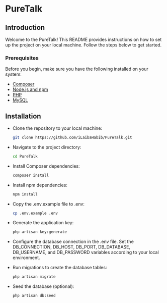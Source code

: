 # PureTalk

## Introduction

Welcome to the PureTalk! This README provides instructions on how to set up the project on your local machine. Follow the steps below to get started.

### Prerequisites

Before you begin, make sure you have the following installed on your system:

- [Composer](https://getcomposer.org/)
- [Node.js and npm](https://nodejs.org/)
- [PHP](https://www.php.net/)
- [MySQL](https://www.mysql.com/)

## Installation

- Clone the repository to your local machine:

   ```bash
   git clone https://github.com/iLaibaHabib/PureTalk.git

- Navigate to the project directory:

   ```bash
   cd PureTalk

- Install Composer dependencies:

   ```bash
   composer install

- Install npm dependencies:

   ```bash
   npm install

- Copy the .env.example file to .env:

   ```bash
   cp .env.example .env

- Generate the application key:

   ```bash
   php artisan key:generate

- Configure the database connection in the .env file. Set the DB_CONNECTION, DB_HOST, DB_PORT, DB_DATABASE, DB_USERNAME, and DB_PASSWORD variables according to your local environment.

- Run migrations to create the database tables:

   ```bash
   php artisan migrate

- Seed the database (optional):

   ```bash
   php artisan db:seed
